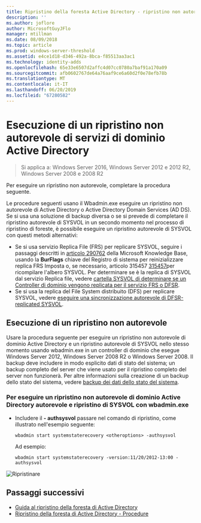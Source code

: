 ```yaml
---
title: Ripristino della foresta Active Directory - ripristino non autorevole
description: ''
ms.author: joflore
author: MicrosoftGuyJFlo
manager: mtillman
ms.date: 08/09/2018
ms.topic: article
ms.prod: windows-server-threshold
ms.assetid: e4ce1d18-d346-492a-8bca-f85513aa3ac1
ms.technology: identity-adds
ms.openlocfilehash: 65e33e6507d2affc4d07cc0780a7baf91a170a09
ms.sourcegitcommit: afb0602767de64a76aaf9ce6a60d2f0e78efb78b
ms.translationtype: MT
ms.contentlocale: it-IT
ms.lasthandoff: 06/20/2019
ms.locfileid: "67280582"
---
```

# <a name="performing-a-nonauthoritative-restore-of-active-directory-domain-services"></a>Esecuzione di un ripristino non autorevole di servizi di dominio Active Directory 

>Si applica a: Windows Server 2016, Windows Server 2012 e 2012 R2, Windows Server 2008 e 2008 R2

Per eseguire un ripristino non autorevole, completare la procedura seguente.  
  
Le procedure seguenti usano il Wbadmin.exe eseguire un ripristino non autorevole di Active Directory o Active Directory Domain Services (AD DS). Se si usa una soluzione di backup diversa o se si prevede di completare il ripristino autorevole di SYSVOL in un secondo momento nel processo di ripristino di foreste, è possibile eseguire un ripristino autorevole di SYSVOL con questi metodi alternativi:  
  
- Se si usa servizio Replica File (FRS) per replicare SYSVOL, seguire i passaggi descritti in [articolo 290762](https://go.microsoft.com/fwlink/?LinkId=148443) della Microsoft Knowledge Base, usando la **BurFlags** chiave del Registro di sistema per reinizializzare replica FRS Imposta o, se necessario, articolo 315457 [315457](https://support.microsoft.com/kb/315457)per ricompilare l'albero SYSVOL. Per determinare se è la replica di SYSVOL dal servizio Replica file, vedere [cartella SYSVOL di determinare se un Controller di dominio vengono replicata per il servizio FRS o DFSR](https://msdn.microsoft.com/library/windows/desktop/cc507518.aspx#determining_whether_a_domain_controller_s_sysvol_folder_is_replicated_by_dfsr_or_frs).  
- Se si usa la replica del File System distribuito (DFS) per replicare SYSVOL, vedere [eseguire una sincronizzazione autorevole di DFSR-replicated SYSVOL](AD-Forest-Recovery-Authoritative-Recovery-SYSVOL.md).  

## <a name="performing-a-nonauthoritative-restore"></a>Esecuzione di un ripristino non autorevole

Usare la procedura seguente per eseguire un ripristino non autorevole di dominio Active Directory e un ripristino autorevole di SYSVOL nello stesso momento usando wbadmin.exe in un controller di dominio che esegue Windows Server 2012, Windows Server 2008 R2 o Windows Server 2008. Il backup deve includere in modo esplicito dati di stato del sistema; un backup completo del server che viene usato per il ripristino completo del server non funzionerà. Per altre informazioni sulla creazione di un backup dello stato del sistema, vedere [backup dei dati dello stato del sistema](AD-Forest-Recovery-Backing-up-System-State.md).  
  
### <a name="to-perform-a-nonauthoritative-restore-of-ad-ds-and-authoritative-restore-of-sysvol-using-wbadminexe"></a>Per eseguire un ripristino non autorevole di dominio Active Directory autorevole e ripristino di SYSVOL con wbadmin.exe  
  
- Includere il **- authsysvol** passare nel comando di ripristino, come illustrato nell'esempio seguente:  

   ```  
   wbadmin start systemstaterecovery <otheroptions> -authsysvol  
   ```  

   Ad esempio:  

   ```  
   wbadmin start systemstaterecovery -version:11/20/2012-13:00 -authsysvol  
   ```  
  
![Ripristinare](media/AD-Forest-Recovery-Nonauthoritative-Restore/nonauth.png)

## <a name="next-steps"></a>Passaggi successivi

- [Guida al ripristino della foresta di Active Directory](AD-Forest-Recovery-Guide.md)
- [Ripristino della foresta di Active Directory - Procedure](AD-Forest-Recovery-Procedures.md)
